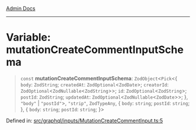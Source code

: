 [Admin Docs](/)

***

# Variable: mutationCreateCommentInputSchema

> `const` **mutationCreateCommentInputSchema**: `ZodObject`\<`Pick`\<\{ `body`: `ZodString`; `createdAt`: `ZodOptional`\<`ZodDate`\>; `creatorId`: `ZodOptional`\<`ZodNullable`\<`ZodString`\>\>; `id`: `ZodOptional`\<`ZodString`\>; `postId`: `ZodString`; `updatedAt`: `ZodOptional`\<`ZodNullable`\<`ZodDate`\>\>; \}, `"body"` \| `"postId"`\>, `"strip"`, `ZodTypeAny`, \{ `body`: `string`; `postId`: `string`; \}, \{ `body`: `string`; `postId`: `string`; \}\>

Defined in: [src/graphql/inputs/MutationCreateCommentInput.ts:5](https://github.com/Sourya07/talawa-api/blob/aac5f782223414da32542752c1be099f0b872196/src/graphql/inputs/MutationCreateCommentInput.ts#L5)
